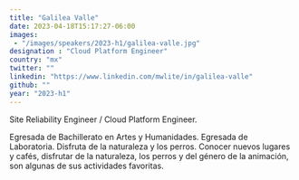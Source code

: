 ```yaml
---
title: "Galilea Valle"
date: 2023-04-18T15:17:27-06:00
images: 
 - "/images/speakers/2023-h1/galilea-valle.jpg"
designation : "Cloud Platform Engineer"
country: "mx"
twitter: ""
linkedin: "https://www.linkedin.com/mwlite/in/galilea-valle"
github: ""
year: "2023-h1"
---
```


Site Reliability Engineer / Cloud Platform Engineer.

Egresada de Bachillerato en Artes y Humanidades. Egresada de Laboratoria. Disfruta de la naturaleza y los perros. Conocer nuevos lugares y cafés, disfrutar de la naturaleza, los perros y del género de la animación, son algunas de sus actividades favoritas.
